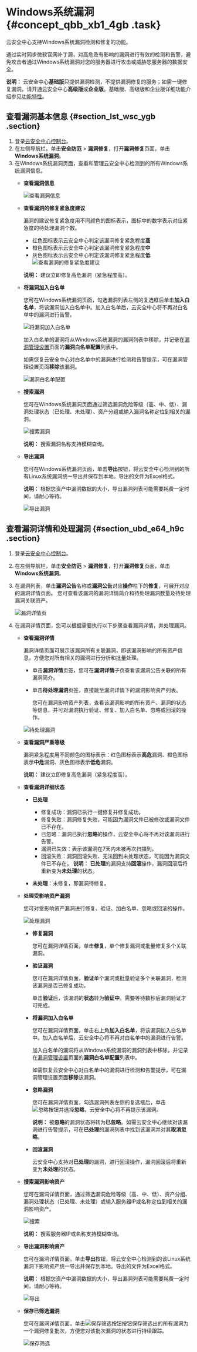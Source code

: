 # Windows系统漏洞 {#concept_qbb_xb1_4gb .task}

云安全中心支持Windows系统漏洞检测和修复的功能。

通过实时同步微软官网补丁源，对高危及有影响的漏洞进行有效的检测和告警，避免攻击者通过Windows系统漏洞对您的服务器进行攻击或威胁您服务器的数据安全。

**说明：** 云安全中心**基础版**只提供漏洞检测，不提供漏洞修复的服务；如需一键修复漏洞，请开通云安全中心**高级版**或**企业版**。基础版、高级版和企业版详细功能介绍参见[功能特性](../intl.zh-CN/产品简介/功能特性.md#)。

## 查看漏洞基本信息 {#section_lst_wsc_ygb .section}

1.  登录[云安全中心控制台](https://yundun.console.aliyun.com/?p=sas)。
2.  在左侧导航栏，单击**安全防范** \> **漏洞修复**，打开**漏洞修复**页面，单击**Windows系统漏洞**。
3.  在Windows系统漏洞页面，查看和管理云安全中心检测到的所有Windows系统漏洞信息。 
    -   **查看漏洞信息**

        ![查看漏洞信息](http://static-aliyun-doc.oss-cn-hangzhou.aliyuncs.com/assets/img/118684/156885690939812_zh-CN.png)

    -   **查看漏洞的修复紧急度建议** 

        漏洞的建议修复紧急度用不同颜色的图标表示，图标中的数字表示对应紧急度的待处理漏洞个数。

        -   红色图标表示云安全中心判定该漏洞修复紧急程度**高**
        -   橙色图标表示云安全中心判定该漏洞修复紧急程度**中**
        -   灰色图标表示云安全中心判定该漏洞修复紧急程度**低**
        ![查看漏洞的修复紧急度建议](http://static-aliyun-doc.oss-cn-hangzhou.aliyuncs.com/assets/img/118684/156885690951603_zh-CN.png)

        **说明：** 建议立即修复高危漏洞（紧急程度高）。

    -   **将漏洞加入白名单** 

        您可在Windows系统漏洞页面，勾选漏洞列表左侧的复选框后单击**加入白名单**，将该漏洞加入白名单中。加入白名单后，云安全中心将不再对白名单中的漏洞进行告警。

        ![将漏洞加入白名单](http://static-aliyun-doc.oss-cn-hangzhou.aliyuncs.com/assets/img/118684/156885690951606_zh-CN.png)

        加入白名单的漏洞将从Windows系统漏洞的漏洞列表中移除，并记录在[漏洞管理设置](intl.zh-CN/安全防范/漏洞修复/漏洞管理设置与加白名单.md#)页面的**漏洞白名单配置**列表中。

        如需恢复云安全中心对白名单中的漏洞进行检测和告警提示，可在漏洞管理设置页面**移除**该漏洞。

        ![漏洞白名单配置](http://static-aliyun-doc.oss-cn-hangzhou.aliyuncs.com/assets/img/118684/156885690939827_zh-CN.png)

    -   **搜索漏洞** 

        您可在Windows系统漏洞页面通过筛选漏洞危险等级（高、中、低）、漏洞处理状态（已处理、未处理）、资产分组或输入漏洞名称定位到相关的漏洞。

        ![搜索漏洞](http://static-aliyun-doc.oss-cn-hangzhou.aliyuncs.com/assets/img/118684/156885691052207_zh-CN.png)

        **说明：** 搜索漏洞名称支持模糊查询。

    -   **导出漏洞** 

        您可在Windows系统漏洞页面，单击**导出**按钮，将云安全中心检测到的所有Linux系统漏洞统一导出并保存到本地。导出的文件为Excel格式。

        **说明：** 根据您资产中漏洞数据的大小，导出漏洞列表可能需要耗费一定时间，请耐心等待。

        ![导出漏洞](http://static-aliyun-doc.oss-cn-hangzhou.aliyuncs.com/assets/img/118684/156885691052208_zh-CN.png)


## 查看漏洞详情和处理漏洞 {#section_ubd_e64_h9c .section}

1.  登录[云安全中心控制台](https://yundun.console.aliyun.com/?p=sas)。
2.  在左侧导航栏，单击**安全防范** \> **漏洞修复**，打开**漏洞修复**页面，单击**Windows系统漏洞**。
3.  在漏洞列表，单击**漏洞公告**名称或**漏洞公告**对应**操作**栏下的**修复**，可展开对应的漏洞详情页面。 您可查看该漏洞的漏洞详情简介和待处理漏洞数量及待处理漏洞关联资产。

    ![漏洞详情页](http://static-aliyun-doc.oss-cn-hangzhou.aliyuncs.com/assets/img/118684/156885691057220_zh-CN.png)

4.  在漏洞详情页面，您可以根据需要执行以下步骤查看漏洞详情，并处理漏洞。 
    -   **查看漏洞详情** 

        漏洞详情页面可展示该漏洞所有关联漏洞，即该漏洞影响的所有资产信息，方便您对所有相关的漏洞进行分析和批量处理。

        -   单击**漏洞详情**页签，您可在**漏洞详情**子页查看该漏洞公告关联的所有漏洞简介。
        -   单击**待处理漏洞**页签，直接跳至漏洞详情下的漏洞影响资产列表。

            您可在漏洞影响资产列表，查看该漏洞影响的所有资产、漏洞的状态等信息，并可对漏洞执行验证、修复、加入白名单、忽略或回滚的操作。

        ![待处理漏洞](http://static-aliyun-doc.oss-cn-hangzhou.aliyuncs.com/assets/img/118684/156885691057224_zh-CN.png)

    -   **查看漏洞严重等级** 

        漏洞紧急程度用不同颜色的图标表示：红色图标表示**高危**漏洞、橙色图标表示**中危**漏洞、灰色图标表示**低危**漏洞。

        **说明：** 建议立即修复高危漏洞（紧急程度高）。

    -   **查看漏洞详细状态**

        -   **已处理** 

            -   修复成功：漏洞已执行一键修复并修复成功。
            -   修复失败：漏洞修复失败，可能因为漏洞文件已被修改或漏洞文件已不存在。
            -   已忽略：漏洞已执行**忽略**的操作，云安全中心将不再对该漏洞进行告警。
            -   漏洞已失效：表示该漏洞在7天内未被再次扫描到。
            -   回滚失败：漏洞回滚失败、无法回到未处理状态，可能因为漏洞文件已不存在。
            **说明：** **已处理**的漏洞支持**回滚**操作，漏洞回滚后将重新变为**未处理**的状态。

        -   **未处理**：未修复，即漏洞待修复。
    -   **处理受影响资产漏洞** 

        您可对受影响资产漏洞进行修复、验证、加白名单、忽略或回滚的操作。

        ![处理漏洞](http://static-aliyun-doc.oss-cn-hangzhou.aliyuncs.com/assets/img/118684/156885691057225_zh-CN.png)

        -   **修复漏洞** 

            您可在漏洞详情页面，单击**修复**，单个修复漏洞或批量修复多个关联漏洞。

        -   **验证漏洞** 

            您可在漏洞详情页面，**验证**单个漏洞或批量验证多个关联漏洞，检测该漏洞是否已修复成功。

            单击**验证**后，该漏洞的**状态**转为**验证中**。需要等待数秒后漏洞验证才可完成。

        -   **将漏洞加入白名单** 

            您可在漏洞详情页面，单击右上角**加入白名单**，将该漏洞加入白名单中。加入白名单后，云安全中心将不再对白名单中的漏洞进行告警。

            加入白名单的漏洞将从Windows系统漏洞的漏洞列表中移除，并记录在[漏洞管理设置](intl.zh-CN/安全防范/漏洞修复/漏洞管理设置与加白名单.md#)页面的**漏洞白名单配置**列表中。

            如需恢复云安全中心对白名单中的漏洞进行检测和告警提示，可在漏洞管理设置页面**移除**该漏洞。

        -   **忽略漏洞** 

            您可在漏洞详情页面，勾选漏洞列表左侧的复选框后，单击![忽略按钮](http://static-aliyun-doc.oss-cn-hangzhou.aliyuncs.com/assets/img/15298/156885691051566_zh-CN.png)并选择**忽略**，云安全中心将不再提示该漏洞。

            **说明：** 被**忽略**的漏洞状态将转为**已忽略**。如需云安全中心继续对该漏洞进行告警提示，可在**已处理**的漏洞列表中找到该漏洞并对其**取消忽略**。

        -   **回滚漏洞** 

            云安全中心支持对**已处理**的漏洞，进行回滚操作，漏洞回滚后将重新变为**未处理**的状态。

    -   **搜索漏洞影响资产** 

        您可在漏洞详情页面，通过筛选漏洞危险等级（高、中、低）、资产分组、漏洞处理状态（已处理、未处理）或输入服务器IP或名称定位到相关的漏洞影响资产。

        ![搜索](http://static-aliyun-doc.oss-cn-hangzhou.aliyuncs.com/assets/img/118684/156885691039817_zh-CN.png)

        **说明：** 搜索服务器IP或名称支持模糊查询。

    -   **导出漏洞影响资产** 

        您可在漏洞详情页面，单击**导出**按钮，将云安全中心检测到的该Linux系统漏洞下影响资产统一导出并保存到本地。导出的文件为Excel格式。

        **说明：** 根据您资产中漏洞数据的大小，导出漏洞列表可能需要耗费一定时间，请耐心等待。

        ![导出](http://static-aliyun-doc.oss-cn-hangzhou.aliyuncs.com/assets/img/118684/156885691152209_zh-CN.png)

    -   **保存已筛选漏洞** 

        您可在漏洞详情页面，单击![保存筛选按钮](http://static-aliyun-doc.oss-cn-hangzhou.aliyuncs.com/assets/img/118684/156885691139821_zh-CN.png)按钮保存筛选出的所有漏洞为一个漏洞修复批次，方便您对该批次漏洞的状态进行持续跟踪。

        ![保存筛选](http://static-aliyun-doc.oss-cn-hangzhou.aliyuncs.com/assets/img/118684/156885691139820_zh-CN.png)


